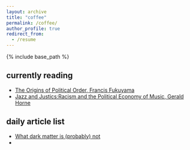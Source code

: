 ```yaml
---
layout: archive
title: "coffee"
permalink: /coffee/
author_profile: true
redirect_from:
  - /resume
---
```


{% include base_path %}

## currently reading
* [The Origins of Political Order, Francis Fukuyama](https://en.wikipedia.org/wiki/The_Origins_of_Political_Order#:~:text=The%20Origins%20of%20Political%20Order%3A%20From%20prehuman%20times%20to%20the,what%20makes%20a%20state%20stable.&text=According%20to%20Fukuyama%2C%20a%20stable,the%20state%20and%20be%20accountable.)
* [Jazz and Justics:Racism and the Political Economy of Music, Gerald Horne](https://nyupress.org/9781583677858/jazz-and-justice/)


## daily article list
* [What dark matter is (probably) not](https://www.symmetrymagazine.org/article/what-dark-matter-is-probably-not?fbclid=IwAR3Tm6QgQiFawHWdN2wpclPUKtDaUxMSzcVgCWGXi_QQAS4JvySmfACTtS4)
* 
